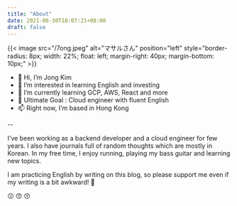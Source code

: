 ```yaml
---
title: "About"
date: 2021-06-30T18:07:21+08:00
draft: false
---
```


{{< image src="/7ong.jpeg" alt="マサルさん" position="left" style="border-radius: 8px; width: 22%; float: left; margin-right: 40px; margin-bottom: 10px;" >}}

- 👋 Hi, I’m Jong Kim
- 👀 I’m interested in learning English and investing
- 🌱 I’m currently learning GCP, AWS, React and more
- 🎯 Ultimate Goal : Cloud engineer with fluent English
- 📫 Right now, I'm based in Hong Kong

--

I've been working as a backend developer and a cloud engineer for few years. 
I also have journals full of random thoughts which are mostly in Korean.
In my free time, I enjoy running, playing my bass guitar and learning new topics.

I am practicing English by writing on this blog, so please support me even if my writing is a bit awkward! 🙏

😗 😙 😚

